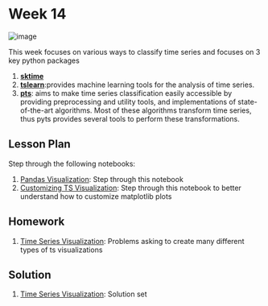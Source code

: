 # Week 14
![image](ts-viz.png)

This week focuses on various ways to classify time series and focuses on 3 key python packages

1. **[sktime]()**
2. **[tslearn](https://github.com/rtavenar/tslearn)**:provides machine learning tools for the analysis of time series. 
3. **[pts](https://github.com/johannfaouzi/pyts)**: aims to make time series classification easily accessible by providing preprocessing and utility tools, and implementations of state-of-the-art algorithms. Most of these algorithms transform time series, thus pyts provides several tools to perform these transformations.

## Lesson Plan

Step through the following notebooks:
1. [Pandas Visualization](les1-pandas-viz.ipynb): Step through this notebook 
2. [Customizing TS Visualization](les2-customizing.ipynb): Step through this notebook to better understand how to customize matplotlib plots

## Homework

1. [Time Series Visualization](hw1-ts-viz.ipynb): Problems asking to create many different types of ts visualizations

## Solution

1. [Time Series Visualization](sol1-ts-viz.ipynb): Solution set